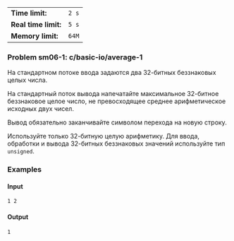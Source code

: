 |                      |       |
|----------------------|-------|
| **Time limit:**      | `2 s` |
| **Real time limit:** | `5 s` |
| **Memory limit:**    | `64M` |


### Problem sm06-1: c/basic-io/average-1

На стандартном потоке ввода задаются два 32-битных беззнаковых целых числа.

На стандартный поток вывода напечатайте максимальное 32-битное беззнаковое целое число, не
превосходящее среднее арифметическое исходных двух чисел.

Вывод обязательно заканчивайте символом перехода на новую строку.

Используйте только 32-битную целую арифметику. Для ввода, обработки и вывода 32-битных беззнаковых
значений используйте тип `unsigned`.

### Examples

#### Input

    
    
    1 2

#### Output

    
    
    1


